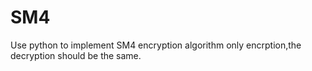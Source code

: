 # SM4
Use python to implement SM4 encryption algorithm
only encrption,the decryption should be the same.
